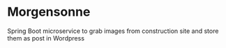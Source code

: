 # Morgensonne

Spring Boot microservice to grab images from construction site and store them as post in Wordpress